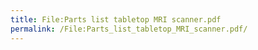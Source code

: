 ```yaml
---
title: File:Parts list tabletop MRI scanner.pdf
permalink: /File:Parts_list_tabletop_MRI_scanner.pdf/
---
```


